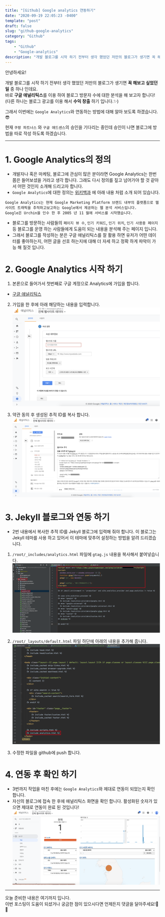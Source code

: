 ```yaml
---
title: "[Github] Google analytics 연동하기"
date: "2020-09-19 22:05:23 -0400"
template: "post"
draft: false
slug: "github-google-analytics"
category: "Github"
tags:
    - "Github"
    - "Google-analytics"
description: "개발 블로그를 시작 하기 전부터 생각 했었던 저만의 블로그가 생기면 꼭 해보고 싶었던 일 중 하나 인데요."
---
```


안녕하세요!

개발 블로그를 시작 하기 전부터 생각 했었던 저만의 블로그가 생기면 **꼭 해보고 싶었던 일** 중 하나 인데요.  
바로 **구글 애널리틱스**를 이용 하여 블로그 방문자 수에 대한 분석을 해 보고자 합니다!  
(다른 하나는 블로그 광고를 이용 해서 **수익 창출** 하기 입니다.✨)  

그래서 이번에는 `Google Analytics`와 연동하는 방법에 대해 알아 보도록 하겠습니다.😎

현재 `쿠팡 파트너스` 와 `구글 애드센스`의 승인을 기다리는 중인데 승인이 나면 블로그에 방법을 따로 작성 하도록 하겠습니다.  

-----
# 1. Google Analytics의 정의
- 개발자나 혹은 마케팅, 블로그에 관심이 많은 분이라면 Google Analytics는 한번 쯤은 들어보셨을 거라고 생각 합니다. 그래도 다시 정의를 짚고 넘어가야 할 것 같아서 어떤 것인지 소개해 드리고자 합니다.
- `Google Analytics`에 대한 정의는 [위키백과](https://en.wikipedia.org/wiki/Google_Analytics) 에 아래 내용 처럼 소개 되어 있습니다. 
```
Google Analytics는 현재 Google Marketing Platform 브랜드 내부의 플랫폼으로 웹 사이트 트래픽을 추적하고보고하는 Google에서 제공하는 웹 분석 서비스입니다. 
Google은 Urchin을 인수 한 후 2005 년 11 월에 서비스를 시작했습니다. 
```

- 블로그를 방문하는 사람들의 `페이지 뷰 수`, `인기 키워드`, `인기 위치`, `인기 사용중 페이지` 등 블로그를 운영 하는 사람들에게 도움이 되는 내용을 분석해 주는 페이지 입니다.
- 그래서 블로그를 작성하는 분은 구글 애널리틱스를 잘 활용 하면 유저가 어떤 데이터를 좋아하는지, 어떤 글을 선호 하는지에 대해 더 자세 하고 정확 하게 파악이 가능 해 질것 입니다. 


# 2. Google Analytics 시작 하기
1. 본론으로 들어가서 첫번째로 구글 계정으로 Analytics에 가입을 합니다.
- [구글 애널리틱스](https://analytics.google.com/)

2. 가입을 한 후에 아래 해당하는 내용을 입력합니다.
![Analytics 속성 생성](static/images/google/github-google-analytics.png)

3. 약관 동의 후 생성된 추적 ID를 복사 합니다.
![추적 ID](static/images/google/github-google-analytics-2.png)


# 3. Jekyll 블로그와 연동 하기 
- 2번 내용에서 복사한 추적 ID를 Jekyll 블로그에 입력해 줘야 합니다. 이 블로그는 Jekyll 테마를 사용 하고 있어서 이 테마에 맞추어 설정하는 방법을 알려 드리겠습니다.


1. `/root/_includes/analytics.html` 파일에 `gtag.js` 내용을 복사해서 붙여넣습니다.
![analytics.html](static/images/google/github-google-analytics-3.png)

2. `/root/_layouts/default.html` 파일 하단에 아래의 내용을 추가해 줍니다.
![default.html](static/images/google/github-google-analytics-4.png)

3. 수정한 파일을 github에 push 합니다.


# 4. 연동 후 확인 하기
- 3번까지 작업을 마친 후에는 `Google Analytics`와 제대로 연동이 되었는지 확인 합니다.  
- 자신의 블로그에 접속 한 후에 애널리틱스 화면을 확인 합니다. 활성화된 숫자가 있으면 제대로 연동이 완료 된 것입니다!
![애널리틱스 화면](static/images/google/github-google-analytics-5.png)



-----

오늘 준비한 내용은 여기까지 입니다.  
이번 포스팅이 도움이 되셨거나 궁금한 점이 있으시다면 언제든지 댓글을 달아주세요!🤖✨